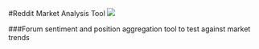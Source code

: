 #Reddit Market Analysis Tool 
![](https://github.com/bharathpadmaraju/eddit-sentiment-analysis/workflows/.github/workflows/pythonapp.yml/badge.svg)

###Forum sentiment and position aggregation tool to test against market trends

